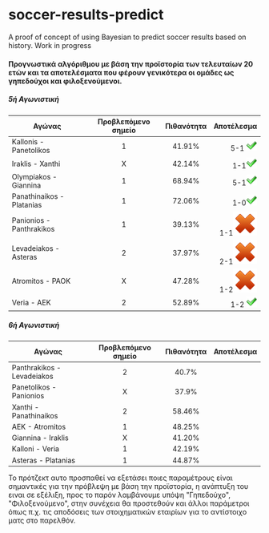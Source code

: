 # soccer-results-predict
A proof of concept of using Bayesian to predict soccer results based on history. Work in progress

#### Προγνωστικά αλγόριθμου με βάση την προϊστορία των τελευταίων 20 ετών και τα αποτελέσματα που φέρουν γενικότερα οι ομάδες ως γηπεδούχοι και φιλοξενούμενοι.

##### 5ή Αγωνιστική

| Αγώνας        | Προβλεπόμενο σημείο           | Πιθανότητα  | Αποτέλεσμα  |
| ------------- |:-------------:| :-----:| -----:|
| Kallonis - Panetolikos      | 1 | 41.91% | 5-1 ![alt text](https://raw.githubusercontent.com/AvraamMavridis/soccer-results-predict/master/correct.png "Σωστό")
| Iraklis - Xanthi      | X      |   42.14% | 1-1![alt text](https://raw.githubusercontent.com/AvraamMavridis/soccer-results-predict/master/correct.png "Σωστό")
| Olympiakos - Giannina | 1     |    68.94% | 5-1![alt text](https://raw.githubusercontent.com/AvraamMavridis/soccer-results-predict/master/correct.png "Σωστό")
| Panathinaikos - Platanias | 1      |    72.06% | 1-0![alt text](https://raw.githubusercontent.com/AvraamMavridis/soccer-results-predict/master/correct.png "Σωστό")
| Panionios - Panthrakikos | 1     |    39.13% | 1-1![alt text](https://raw.githubusercontent.com/AvraamMavridis/soccer-results-predict/master/false.png "Λάθος")
| Levadeiakos - Asteras | 2     |    37.97% | 2-1![alt text](https://raw.githubusercontent.com/AvraamMavridis/soccer-results-predict/master/false.png "Λάθος")
| Atromitos - PAOK | X     |    47.28% | 1-2![alt text](https://raw.githubusercontent.com/AvraamMavridis/soccer-results-predict/master/false.png "Λάθος")
| Veria - AEK | 2     |    52.89% | 1-2 ![alt text](https://raw.githubusercontent.com/AvraamMavridis/soccer-results-predict/master/correct.png "Σωστό")

##### 6ή Αγωνιστική

| Αγώνας        | Προβλεπόμενο σημείο           | Πιθανότητα  | Αποτέλεσμα  |
| ------------- |:-------------:| :-----:| -----:|
| Panthrakikos - Levadeiakos      | 2 | 40.7% |
| Panetolikos - Panionios      | X      |   37.9% |
| Xanthi - Panathinaikos | 2      |    58.46% |
| AEK - Atromitos | 1      |    48.25% |
| Giannina - Iraklis | X     |    41.20% |
| Kalloni - Veria | 1     |    42.19% |
| Asteras - Platanias | 1     |    44.87% |

Το πρότζεκτ αυτο προσπαθεί να εξετάσει ποιες παραμέτρους είναι σημαντικές για την πρόβλεψη με βάση την προϊστορία, η ανάπτυξη του ειναι σε εξέλιξη, προς το παρόν λαμβάνουμε υπόψη "Γηπεδούχο", "Φιλοξενούμενο", στην συνέχεια θα προστεθούν και άλλοι παράμετροι όπως π.χ. τις αποδόσεις των στοιχηματικών εταιρίων για το αντίστοιχο ματς στο παρελθόν.
